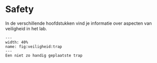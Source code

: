 # Safety

In de verschillende hoofdstukken vind je informatie over aspecten van veiligheid in het lab.

```{figure} Figures/safety/trap.jpg
---
width: 40%
name: fig:veiligheid:trap
---
Een niet zo handig geplaatste trap
```